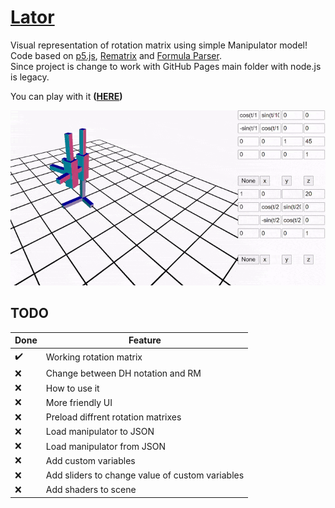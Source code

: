 # [Lator](https://cvaniak.github.io/Lator/public/)
Visual representation of rotation matrix using simple Manipulator model!
Code based on [p5.js](https://p5js.org), [Rematrix](https://github.com/jlmakes/rematrix) and [Formula Parser](https://github.com/handsontable/formula-parser).  
Since project is change to work with GitHub Pages main folder with node.js is legacy.

You can play with it **([HERE](https://cvaniak.github.io/Lator/public/))**

<p align="left">
  <img src="https://github.com/Cvaniak/Lator/blob/master/Images/Rotating.gif" width="600" title="Manilulator goes brrrr">
</p>

## TODO

| Done | Feature |
| ------ | ------ |
| :heavy_check_mark: |  Working rotation matrix |
| :x: |  Change between DH notation and RM |
| :x: |  How to use it |
| :x: |  More friendly UI |
| :x: |  Preload diffrent rotation matrixes |
| :x: |  Load manipulator to JSON |
| :x: |  Load manipulator from JSON |
| :x: |  Add custom variables |
| :x: |  Add sliders to change value of custom variables |
| :x: |  Add shaders to scene |
